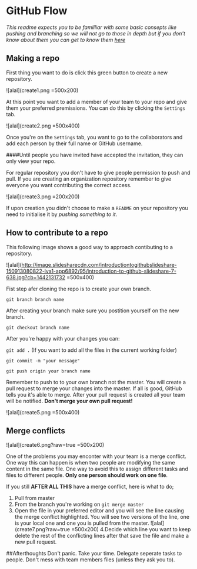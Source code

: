 # GitHub Flow

_This readme expects you to be familliar with some basic consepts like pushing and branching so we will not go to those in depth but if you don't know about them you can get to know them [here](http://codingforeveryone.foundersandcoders.org/programmer-skills/git-basics.html)_

## Making a repo

First thing you want to do is click this green button to create a new repository.

![alal](create1.png =500x200)

At this point you want to add a member of your team to your repo and give them your preferred premissions. You can do this by clicking the ``Settings`` tab.

![alal](create2.png =500x400)

Once you're on the ``Settings`` tab, you want to go to the collaborators and add each person by their full name or GitHub username.

####Until people you have invited have accepted the invitation, they can only view your repo.

For regular repository you don't have to give people permission to push and pull. If you are creating an organization repository remember to give everyone you want contributing the correct access.

![alal](create3.png =200x200)

If upon creation you didn't choose to make a ``README`` on your repository you need to initialise it by _pushing something to it_.

## How to contribute to a repo

This following image shows a good way to approach contibuting to a repository.

![alal](http://image.slidesharecdn.com/introductiontogithubslideshare-150913080822-lva1-app6892/95/introduction-to-github-slideshare-7-638.jpg?cb=1442131732
=500x400)

Fist step afer cloning the repo is to create your own branch.

``git branch branch name``

After creating your branch make sure you postition yourself on the new branch.

``git checkout branch name``
 
After you're happy with your changes you can:
 
``git add .`` (If you want to add all the files in the current working folder)

``git commit -m "your message"``

``git push origin your branch name``

Remember to push to to your own branch not the master. You will create a pull request to merge your changes into the master. If all is good, GitHub tells you it's able to merge. After your pull request is created all your team will be notified. __Don't merge your own pull request!__

![alal](create5.png =500x400)

## Merge conflicts

![alal](create6.png?raw=true =500x200)

One of the problems you may enconter with your team is a merge conflict. One way this can happen is when two people are modifying the same content in the same file. One way to avoid this to assign different tasks and files to different people. __Only one person should work on one file__.

If you still __AFTER ALL THIS__ have a merge conflict, here is what to do;

1. Pull from master 
2. From the branch you're working on ``git merge master``
3. Open the file in your preferred editor and you will see the line causing the merge conflict highlighted. You will see two versions of the line, one is your local one and one you is pulled from the master. 
![alal](create7.png?raw=true =500x200)
4.Decide which line you want to keep delete the rest of the conflicting lines after that save the file and make a new pull request.

##Afterthoughts
Don't panic. Take your time. Delegate seperate tasks to people. Don't mess with team members files (unless they ask you to).













